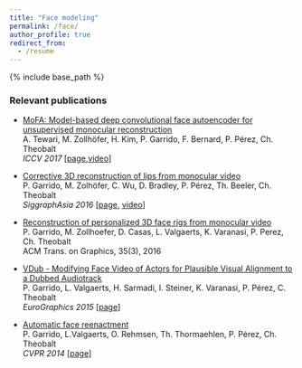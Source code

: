 ```yaml
---
title: "Face modeling"
permalink: /face/
author_profile: true
redirect_from:
  - /resume
---
```


{% include base_path %}

### Relevant publications

* [MoFA: Model-based deep convolutional face autoencoder for unsupervised monocular reconstruction](http://gvv.mpi-inf.mpg.de/projects/MZ/Papers/arXiv2017_FA/paper.pdf) </br> 
A. Tewari, M. Zollhöfer, H. Kim, P. Garrido, F. Bernard, P. Pérez, Ch. Theobalt </br>
*ICCV 2017* [[page](http://gvv.mpi-inf.mpg.de/projects/MZ/Papers/arXiv2017_FA/page.html),[video](https://www.youtube.com/watch?v=uIMpHZYB8fI)]

* [Corrective 3D reconstruction of lips from monocular video](http://gvv.mpi-inf.mpg.de/files/SA2016/MonLipReconstruction-Low.pdf) </br>
P. Garrido, M. Zolhöfer, C. Wu, D. Bradley, P. Pérez, Th. Beeler, Ch. Theobalt </br>
*SiggraphAsia 2016* [[page](http://gvv.mpi-inf.mpg.de/projects/MonLipReconstruction/index.html), [video](https://youtu.be/N5bFhtlgRCc)]

* [Reconstruction of personalized 3D face rigs from monocular video](http://people.mpi-inf.mpg.de/~mzollhoef/Papers/SG2016_PF/paper.pdf)  </br>
P. Garrido, M. Zollhoefer, D. Casas, L. Valgaerts, K. Varanasi, P. Perez, Ch. Theobalt </br> 
ACM Trans. on Graphics, 35(3), 2016

* [VDub - Modifying Face Video of Actors for Plausible Visual Alignment to a Dubbed Audiotrack](http://gvv.mpi-inf.mpg.de/files/EuroGraphics2015/dubbing_high.pdf) </br> 
P. Garrido, L. Valgaerts, H. Sarmadi, I. Steiner, K. Varanasi, P. Pérez, C. Theobalt </br> 
*EuroGraphics 2015* [[page](http://gvv.mpi-inf.mpg.de/projects/VisualDubbing/index.html)]

* [Automatic face reenactment](http://gvv.mpi-inf.mpg.de/projects/FaceReenactment/files/FaceReenactment.pdf) </br>
P. Garrido, L.Valgaerts, O. Rehmsen, Th. Thormaehlen, P. Pérez, Ch. Theobalt </br> 
*CVPR 2014* [[page](http://gvv.mpi-inf.mpg.de/projects/FaceReenactment/)]
